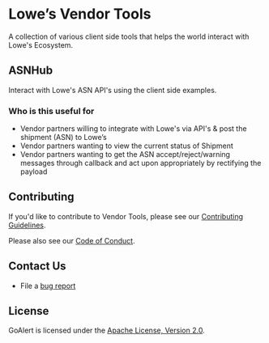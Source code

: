 # Lowe’s Vendor Tools

A collection of various client side tools that helps the world interact with Lowe's Ecosystem.

## ASNHub

Interact with Lowe's ASN API's using the client side examples.

### Who is this useful for

- Vendor partners willing to integrate with Lowe's via API's & post the shipment (ASN) to Lowe’s 
- Vendor partners wanting to view the current status of Shipment
- Vendor partners wanting to get the ASN accept/reject/warning messages through callback and act upon appropriately by rectifying the payload 

## Contributing

If you'd like to contribute to Vendor Tools, please see our [Contributing Guidelines](./CONTRIBUTING.md).

Please also see our [Code of Conduct](./CODE_OF_CONDUCT.md).

## Contact Us

- File a [bug report](https://github.com/lowes/vendortools/issues)

## License

GoAlert is licensed under the [Apache License, Version 2.0](./LICENSE.md).
